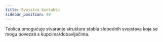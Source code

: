 ```yaml
---
title: Svojstvo kontakta
sidebar_position: 49
---
```


Tablica omogućuje stvaranje strukture stabla slobodnih svojstava koja se mogu povezati s kupcima/dobavljačima.